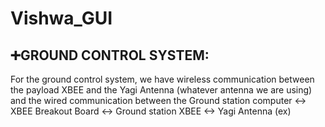# Vishwa_GUI
## ➕GROUND CONTROL SYSTEM:

For the ground control system, we have wireless communication between the payload XBEE and the Yagi Antenna (whatever antenna we are using) and the wired communication between the Ground station computer <-> XBEE Breakout Board <-> Ground station XBEE <-> Yagi Antenna (ex)

